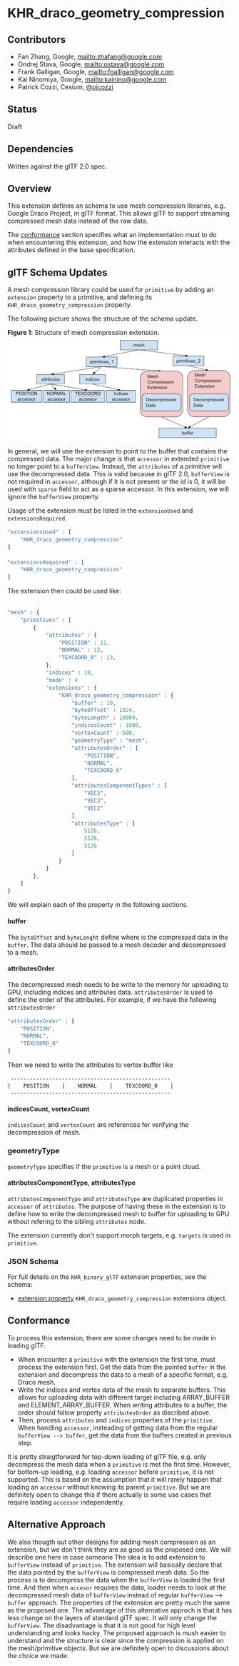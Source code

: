 # KHR_draco_geometry_compression

## Contributors

* Fan Zhang, Google, <mailto:zhafang@google.com>
* Ondrej Stava, Google, <mailto:ostava@google.com>
* Frank Galligan, Google, <mailto:fgalligan@google.com>
* Kai Ninomiya, Google, <mailto:kainino@google.com>
* Patrick Cozzi, Cesium, [@pjcozzi](https://twitter.com/pjcozzi)

## Status

Draft

## Dependencies

Written against the glTF 2.0 spec.

## Overview

This extension defines an schema to use mesh compression libraries, e.g. Google Draco Project, in glTF format. This allows glTF to support streaming compressed mesh data instead of the raw data.

The [conformance](#conformance) section specifies what an implementation must to do when encountering this extension, and how the extension interacts with the attributes defined in the base specification.

## glTF Schema Updates

A mesh compression library could be used for `primitive` by adding an `extension` property to a primitive, and defining its `KHR_draco_geometry_compression` property.

The following picture shows the structure of the schema update. 

**Figure 1**: Structure of mesh compression extension.
![](figures/structure.png)

In general, we will use the extension to point to the buffer that contains the compressed data. The major change is that `accessor` in extended `primitive` no
longer point to a `bufferView`. Instead, the `attributes` of a primitive will use the decompressed data. This is valid because in glTF 2.0, `bufferView` is not required in `accessor`, although if it is not present or the id is 0, it will be used with `sparse` field to act as a sparse accessor. In this extension, we will ignore the `bufferView` property.

Usage of the extension must be listed in the `extensionUsed` and `extensionsRequired`. 

```javascript
"extensionsUsed" : [
    "KHR_draco_geometry_compression"
]

"extensionsRequired" : [
    "KHR_draco_geometry_compression"
]

```

The extension then could be used like:

```javascript

"mesh" : {
    "primitives" : [
        {
            "attributes" : {
                "POSITION" : 11,
                "NORMAL" : 12,
                "TEXCOORD_0" : 13,
            },
            "indices" : 10,
            "mode" : 4
            "extensions" : {
                "KHR_draco_geometry_compression" : {
                    "buffer" : 10,
                    "byteOffset" : 1024,
                    "byteLength" : 10000,
                    "indicesCount" : 1000,
                    "vertexCount" : 500,
                    "geometryType" : "mesh",
                    "attributesOrder" : [
                        "POSITION",
                        "NORMAL",
                        "TEXCOORD_0"
                    ],
                    "attributesComponentTypes" : [
                        "VEC3",
                        "VEC3",
                        "VEC2"
                    ],
                    "attributesType" : [
                        5126,
                        5126,
                        5126
                    ]
                }
            }
        },
    ]
}

```
We will explain each of the property in the following sections.
#### buffer
The `byteOffset` and `byteLenght` define where is the compressed data in the
`buffer`. The data should be passed to a mesh decoder and decompressed to a
mesh.

#### attributesOrder
The decompressed mesh needs to be write to the memory for uploading to GPU,
including indices and attributes data. `attributesOrder` is used to define the
order of the attributes. For example, if we have the following
`attributesOrder`

```javascript
"attributesOrder" : [
    "POSITION",
    "NORMAL",
    "TEXCOORD_0"
]
```

Then we need to write the attributes to vertex buffer like

     --------------------------------------------------
    |    POSITION    |    NORMAL    |    TEXCOORD_0    |  
     --------------------------------------------------

#### indicesCount, vertexCount
`indicesCount` and `vertexCount` are references for verifying the decompression of
mesh.

### geometryType
`geometryType` specifies if the `primitive` is a mesh or a point cloud.

#### attributesComponentType, attributesType
`attributesComponentType` and `attributesType` are duplicated properties in
`accessor` of `attributes`. The purpose of having these in the extension is to
define how to write the decompressed mesh to buffer for uploading to GPU without
refering to the sibling `attributes` node.

The extension currently don't support morph targets, e.g. `targets` is used in
`primitive`. 

### JSON Schema

For full details on the `KHR_binary_glTF` extension properties, see the schema:

* [extension property](schema/node.KHR_draco_geometry_compression.schema.json) `KHR_draco_geometry_compression` extensions object.

## Conformance

To process this extension, there are some changes need to be made in loading
glTF.
* When encounter a `primitive` with the extension the first time, must process the extension first. Get the data from the pointed `buffer` in the extension and decompress the data to a mesh of a specific format, e.g. Draco mesh.
* Write the indices and vertex data of the mesh to separate buffers. This allows for uploading data with different target including ARRAY_BUFFER and ELEMENT_ARRAY_BUFFER. When writing attributes to a buffer, the order should follow property `attributesOrder` as discribed above.
* Then, process `attributes` and `indices` properties of the `primitive`. When handling `accessor`, insteading of getting data from the regular `bufferView --> buffer`, get the data from the buffers created in previous step.

It is pretty straigtforward for top-down loading of glTF file, e.g. only
decompress the mesh data when a `primitive` is met the first time. However, for
bottom-up loading, e.g. loading `accessor` before `primitive`, it is not
supported. This is based on the assumption that it will rarely happen that
loading an `accessor` without knowing its parent `primitive`. But we are
definitely open to change this if there actually is some use cases that require
loading `accessor` independently. 

## Alternative Approach

We also thougth out other designs for adding mesh compression as an extension, but we don't think they are as good as the proposed one. We will describe one here in case someone 
The idea is to add extension to `bufferView` instead of `primitive`. The extension will basically declare that the data pointed by the `bufferView` is compressed mesh data. So the process is to decompress the data when the `bufferView` is loaded the first time. And then when `accesor` requires the data, loader needs to look at the decompressed mesh data of `bufferView` instead of regular `bufferView` --> `buffer` approach. The properties of the extension are pretty much the same as the proposed one.
The advantage of this alternative approch is that it has less change on the layers of standard glTF spec. It will only change the `bufferView`. The disadvantage is that it is not good for high level understanding and looks hacky. The proposed approach is mush easier to understand and the structure is clear since the compression is applied on the mesh/primitive objects. But we are definitely open to discussions about the choice we made.
